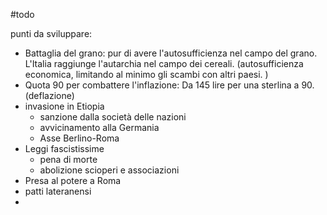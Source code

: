 #todo 

punti da sviluppare:
- Battaglia del grano: pur di avere l'autosufficienza nel campo del grano. L'Italia raggiunge l'autarchia nel campo dei cereali. (autosufficienza economica, limitando al minimo gli scambi con altri paesi. )
- Quota 90 per combattere l'inflazione: Da 145 lire per una sterlina a 90. (deflazione)
- invasione in Etiopia 
	- sanzione dalla società delle nazioni
	- avvicinamento alla Germania
	- Asse Berlino-Roma
- Leggi fascistissime
	- pena di morte
	- abolizione scioperi e associazioni
- Presa al potere a Roma
- patti lateranensi
- 
